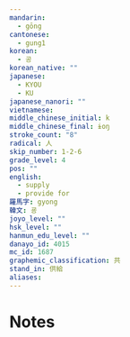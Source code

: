 ```yaml
---
mandarin:
  - gōng
cantonese:
  - gung1
korean:
  - 공
korean_native: ""
japanese:
  - KYOU
  - KU
japanese_nanori: ""
vietnamese:
middle_chinese_initial: k
middle_chinese_final: ɨoŋ
stroke_count: "8"
radical: 人
skip_number: 1-2-6
grade_level: 4
pos: ""
english:
  - supply
  - provide for
羅馬字: gyong
韓文: 굥
joyo_level: ""
hsk_level: ""
hanmun_edu_level: ""
danayo_id: 4015
mc_id: 1687
graphemic_classification: 共
stand_in: 供給
aliases:
---
```


# Notes

